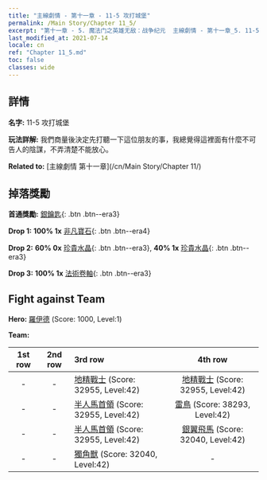 ```yaml
---
title: "主線劇情 - 第十一章 - 11-5 攻打城堡"
permalink: /Main Story/Chapter 11_5/
excerpt: "第十一章 - 5. 魔法门之英雄无敌：战争纪元  主線劇情 - 第十一章_5. 11-5 攻打城堡"
last_modified_at: 2021-07-14
locale: cn
ref: "Chapter 11_5.md"
toc: false
classes: wide
---
```


## 詳情

 **名字:** 11-5 攻打城堡

 **玩法詳解:** 我們商量後決定先打聽一下這位朋友的事，我總覺得這裡面有什麼不可告人的陰謀，不弄清楚不能放心。

 **Related to:** [主線劇情 第十一章](/cn/Main Story/Chapter 11/)

## 掉落獎勵

 **首通獎勵:** [銀鑰匙](/cn/Items/con_693/){: .btn .btn--era3}

 **Drop 1:** **100% 1x** [非凡寶石](/cn/Items/mat_37/){: .btn .btn--era4}

 **Drop 2:** **60% 0x** [珍貴水晶](/cn/Items/mat_31/){: .btn .btn--era3}, **40% 1x** [珍貴水晶](/cn/Items/mat_31/){: .btn .btn--era3}

 **Drop 3:** **100% 1x** [法術卷軸](/cn/Items/con_694/){: .btn .btn--era3}


## Fight against Team
 **Hero:** [羅伊德](/cn/heroes/Ryland/) (Score: 1000, Level:1)

 **Team:**


  | 1st row | 2nd row | 3rd row | 4th row |
  |:----:|:----:|:----|:----:|
  | - | - | [地精戰士](/cn/units/Goblin/) (Score: 32955, Level:42)  | [地精戰士](/cn/units/Goblin/) (Score: 32955, Level:42)  |
  | - | - | [半人馬首領](/cn/units/Centaur/) (Score: 32955, Level:42)  | [雷鳥](/cn/units/Roc/) (Score: 38293, Level:42)  |
  | - | - | [半人馬首領](/cn/units/Centaur/) (Score: 32955, Level:42)  | [銀翼飛馬](/cn/units/Pegasus/) (Score: 32040, Level:42)  |
  | - | - | [獨角獸](/cn/units/Unicorn/) (Score: 32040, Level:42)  | - |


